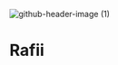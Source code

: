 
![github-header-image (1)](https://github.com/user-attachments/assets/80e99283-300b-4975-83d9-7ebd26a5d443)

# Rafii


<!---
maul-PG/maul-PG is a ✨ special ✨ repository because its `README.md` (this file) appears on your GitHub profile.
You can click the Preview link to take a look at your changes.
--->
